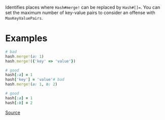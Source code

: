 
Identifies places where `Hash#merge!` can be replaced by `Hash#[]=`.
You can set the maximum number of key-value pairs to consider
an offense with `MaxKeyValuePairs`.

# Examples

```ruby
# bad
hash.merge!(a: 1)
hash.merge!({'key' => 'value'})

# good
hash[:a] = 1
hash['key'] = 'value'# bad
hash.merge!(a: 1, b: 2)

# good
hash[:a] = 1
hash[:b] = 2
```

[Source](http://www.rubydoc.info/gems/rubocop/RuboCop/Cop/Performance/RedundantMerge)